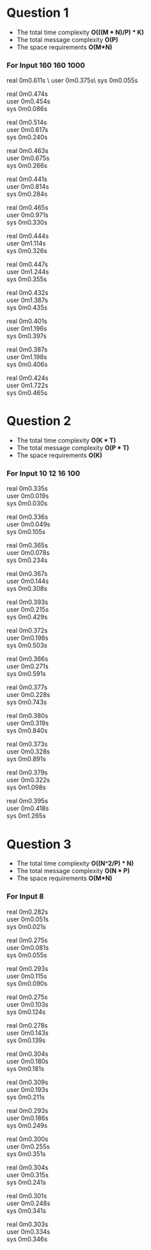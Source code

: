 # Question 1

- The total time complexity <b> O(((M * N)/P) * K)</b>
- The total message complexity <b> O(P) </b>
- The space requirements <b> O(M*N) </b>

<h3> For Input 160 160 1000</h3> 
real    0m0.611s \
user    0m0.375s\
sys     0m0.055s

real    0m0.474s \
user    0m0.454s \
sys     0m0.086s

real    0m0.514s \
user    0m0.617s \
sys     0m0.240s

real    0m0.463s \
user    0m0.675s \
sys     0m0.266s

real    0m0.441s \
user    0m0.814s \
sys     0m0.284s

real    0m0.465s \
user    0m0.971s \
sys     0m0.330s

real    0m0.444s \
user    0m1.114s \
sys     0m0.326s

real    0m0.447s \
user    0m1.244s \
sys     0m0.355s

real    0m0.432s \
user    0m1.387s \
sys     0m0.435s

real    0m0.401s \
user    0m1.196s \
sys     0m0.397s 

real    0m0.387s \
user    0m1.198s \
sys     0m0.406s

real    0m0.424s \
user    0m1.722s \
sys     0m0.465s


# Question 2

- The total time complexity <b> O(K * T)</b>
- The total message complexity <b> O(P * T) </b>
- The space requirements <b> O(K) </b>

<h3> For Input 10 12 16 100 </h3> 

real    0m0.335s \
user    0m0.019s \
sys     0m0.030s 

real    0m0.336s \
user    0m0.049s \
sys     0m0.105s

real    0m0.365s \
user    0m0.078s \
sys     0m0.234s

real    0m0.367s \
user    0m0.144s \
sys     0m0.308s

real    0m0.393s \
user    0m0.215s \
sys     0m0.429s

real    0m0.372s \
user    0m0.198s \
sys     0m0.503s

real    0m0.366s \
user    0m0.271s \
sys     0m0.591s

real    0m0.377s \
user    0m0.228s \
sys     0m0.743s

real    0m0.380s \
user    0m0.319s \
sys     0m0.840s

real    0m0.373s \
user    0m0.328s \
sys     0m0.891s

real    0m0.379s \
user    0m0.322s \
sys     0m1.098s

real    0m0.395s \
user    0m0.418s \
sys     0m1.265s


# Question 3

- The total time complexity <b> O((N^2/P) * N)</b>
- The total message complexity <b> O(N * P) </b>
- The space requirements <b> O(M*N) </b>

<h3> For Input 8</h3> 

real    0m0.282s \
user    0m0.051s \
sys     0m0.021s

real    0m0.275s \
user    0m0.081s \
sys     0m0.055s

real    0m0.293s \
user    0m0.115s \
sys     0m0.090s

real    0m0.275s \
user    0m0.103s \
sys     0m0.124s

real    0m0.278s \
user    0m0.143s \
sys     0m0.139s

real    0m0.304s \
user    0m0.180s \
sys     0m0.181s

real    0m0.309s \
user    0m0.193s \
sys     0m0.211s

real    0m0.293s \
user    0m0.186s \
sys     0m0.249s

real    0m0.300s \
user    0m0.255s \
sys     0m0.351s

real    0m0.304s \
user    0m0.315s \
sys     0m0.241s

real    0m0.301s \
user    0m0.248s \
sys     0m0.341s

real    0m0.303s \
user    0m0.334s \
sys     0m0.346s
